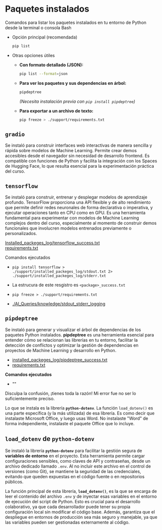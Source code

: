 # Paquetes instalados

Comandos para listar los paquetes instalados en tu entorno de Python desde la terminal o consola Bash

- Opción principal (recomendada)

  ```bash
  pip list
  ```

- Otras opciones útiles

  - **Con formato detallado (JSON):**

    ```bash
    pip list --format=json
    ```

  - **Para ver los paquetes y sus dependencias en árbol:**
  
    ```bash
    pipdeptree
    ```
  
    *(Necesita instalación previa con `pip install pipdeptree`)*
  
  - **Para exportar a un archivo de texto:**
  
    ```bash
    pip freeze > ./support/requirements.txt
    ```

## `gradio`

Se instaló para construir interfaces web interactivas de manera sencilla y rápida sobre modelos de Machine Learning. Permite crear demos accesibles desde el navegador sin necesidad de desarrollo frontend. Es compatible con funciones de Python y facilita la integración con los Spaces de Hugging Face, lo que resulta esencial para la experimentación práctica del curso.

## `tensorflow`

Se instaló para construir, entrenar y desplegar modelos de aprendizaje profundo. TensorFlow proporciona una API flexible y de alto rendimiento que permite definir redes neuronales de forma declarativa o imperativa, y ejecutar operaciones tanto en CPU como en GPU. Es una herramienta fundamental para experimentar con modelos de Machine Learning complejos dentro del curso, especialmente al momento de construir demos funcionales que involucren modelos entrenados previamente o personalizados.

[Installed_packeges_log/tensorflow_success.txt](installed_packeges_log/tensorflow_success.txt)  
[requirements.txt](requirements.txt)  

Comandos ejecutados

- `pip install tensorflow > ./support/installed_packeges_log/stdout.txt 2> ./support/installed_packeges_log/stderr.txt`  
  
- La estrucura de este resgistro es `<package>_success.txt`

- `pip freeze > ./support/requirements.txt`  

- [./AI_Queries/knowledge/stdout_stderr_logging](../AI_Queries/knowledge/stdout_stderr_logging.md)
  

## `pipdeptree`

Se instaló para generar y visualizar el árbol de dependencias de los paquetes Python instalados. **pipdeptree** es una herramienta esencial para entender cómo se relacionan las librerías en tu entorno, facilitar la detección de conflictos y optimizar la gestión de dependencias en proyectos de Machine Learning y desarrollo en Python.

- [installed_packeges_log/pipdeptree_success.txt](installed_packeges_log/pipdeptree_success.txt)  
- [requirements.txt](requirements.txt)  

**Comandos ejecutados**

- ""

Disculpa la confusión, ¡tienes toda la razón! Mi error fue no ser lo suficientemente preciso.

Lo que se instala es la librería **`python-dotenv`**. La función `load_dotenv()` es una parte específica (y la más utilizada) de esa librería. Es como decir que instalaste Microsoft Office, y luego usas Word. No instalaste "Word" de forma independiente, instalaste el paquete Office que lo incluye.

## `load_dotenv` de `python-dotenv`

Se instaló la librería **`python-dotenv`** para facilitar la gestión segura de **variables de entorno** en el proyecto. Esta herramienta permite cargar configuraciones sensibles, como claves de API y contraseñas, desde un archivo dedicado llamado `.env`. Al no incluir este archivo en el control de versiones (como Git), se mantiene la seguridad de las credenciales, evitando que queden expuestas en el código fuente o en repositorios públicos.

La función principal de esta librería, **`load_dotenv()`**, es la que se encarga de leer el contenido del archivo `.env` y de inyectar esas variables en el entorno de ejecución del script de Python. Esto es crucial para el desarrollo colaborativo, ya que cada desarrollador puede tener su propia configuración local sin modificar el código base. Además, garantiza que el despliegue en entornos de producción sea más seguro y manejable, ya que las variables pueden ser gestionadas externamente al código.
